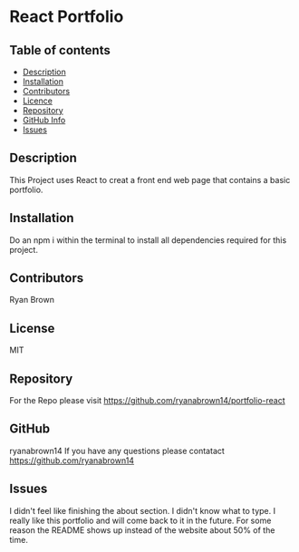 # React Portfolio
## Table of contents

- [Description](#Description)
- [Installation](#Installation)
- [Contributors](#Contributors)
- [Licence](#Licence)
- [Repository](#Repository)
- [GitHub Info](#GitHub)
- [Issues](#Issues)

## Description

This Project uses React to creat a front end web page that contains a basic portfolio.

## Installation 

Do an npm i within the terminal to install all dependencies required for this project.

## Contributors

  Ryan Brown

## License

  MIT

## Repository

  For the Repo please visit https://github.com/ryanabrown14/portfolio-react

## GitHub

  ryanabrown14
  If you have any questions please contatact https://github.com/ryanabrown14 

## Issues

I didn't feel like finishing the about section. I didn't know what to type. I really like this portfolio and will come back to it in the future.
For some reason the README shows up instead of the website about 50% of the time.
